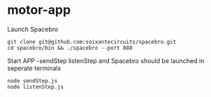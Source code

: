 # motor-app

Launch Spacebro

```
git clone git@github.com:soixantecircuits/spacebro.git
cd spacebro/bin && ./spacebro --port 888
```

Start APP
  -sendStep listenStep and Spacebro should be launched in seperate terminals

```
node sendStep.js
node listenStep.js
```
